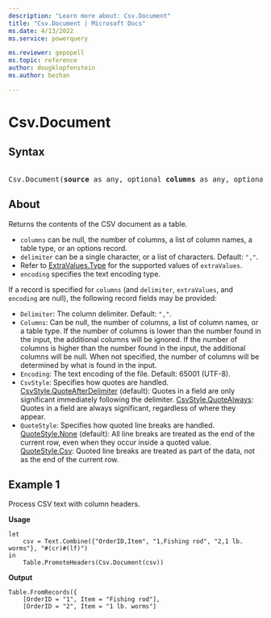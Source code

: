 ```yaml
---
description: "Learn more about: Csv.Document"
title: "Csv.Document | Microsoft Docs"
ms.date: 4/13/2022
ms.service: powerquery

ms.reviewer: gepopell
ms.topic: reference
author: dougklopfenstein
ms.author: bezhan

---
```

# Csv.Document

## Syntax

<pre> 
Csv.Document(<b>source</b> as any, optional <b>columns</b> as any, optional <b>delimiter</b> as any, optional <b>extraValues</b> as nullable number, optional <b>encoding</b> as nullable number) as table
</pre>

## About

Returns the contents of the CSV document as a table.

* `columns` can be null, the number of columns, a list of column names, a table type, or an options record.
* `delimiter` can be a single character, or a list of characters. Default: `","`.
* Refer to [ExtraValues.Type](extravalues-type.md) for the supported values of `extraValues`.
* `encoding` specifies the text encoding type.

If a record is specified for `columns` (and `delimiter`, `extraValues`, and `encoding` are null), the following record fields may be provided:

* `Delimiter`: The column delimiter. Default: `","`.
* `Columns`: Can be null, the number of columns, a list of column names, or a table type. If the number of columns is lower than the number found in the input, the additional columns will be ignored. If the number of columns is higher than the number found in the input, the additional columns will be null. When not specified, the number of columns will be determined by what is found in the input.
* `Encoding`: The text encoding of the file. Default: 65001 (UTF-8).
* `CsvStyle`: Specifies how quotes are handled. [CsvStyle.QuoteAfterDelimiter](csvstyle-type.md) (default): Quotes in a field are only significant immediately following the delimiter. [CsvStyle.QuoteAlways](csvstyle-type.md): Quotes in a field are always significant, regardless of where they appear.
* `QuoteStyle`: Specifies how quoted line breaks are handled. [QuoteStyle.None](quotestyle-type.md) (default): All line breaks are treated as the end of the current row, even when they occur inside a quoted value. [QuoteStyle.Csv](quotestyle-type.md): Quoted line breaks are treated as part of the data, not as the end of the current row.

## Example 1

Process CSV text with column headers.

**Usage**

```powerquery-m
let
    csv = Text.Combine({"OrderID,Item", "1,Fishing rod", "2,1 lb. worms"}, "#(cr)#(lf)")
in
    Table.PromoteHeaders(Csv.Document(csv))
```

**Output**

```powerquery-m
Table.FromRecords({
    [OrderID = "1", Item = "Fishing rod"],
    [OrderID = "2", Item = "1 lb. worms"]
```
